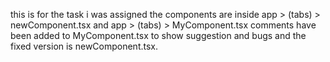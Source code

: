 
this is for the task i was assigned the components are inside app > (tabs) > newComponent.tsx and  app > (tabs) > MyComponent.tsx
comments have been added to MyComponent.tsx to show suggestion and bugs and the fixed version is newComponent.tsx.
